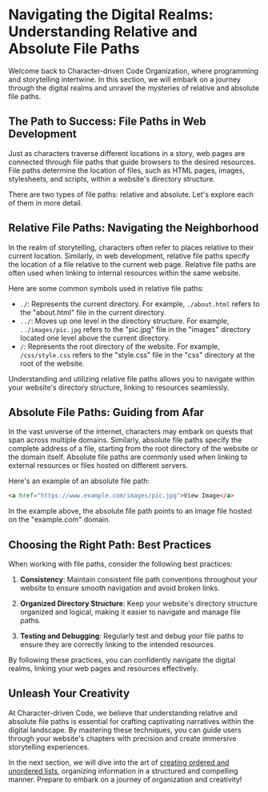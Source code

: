 # Navigating the Digital Realms: Understanding Relative and Absolute File Paths

Welcome back to Character-driven Code Organization, where programming and storytelling intertwine. In this section, we will embark on a journey through the digital realms and unravel the mysteries of relative and absolute file paths.

## The Path to Success: File Paths in Web Development

Just as characters traverse different locations in a story, web pages are connected through file paths that guide browsers to the desired resources. File paths determine the location of files, such as HTML pages, images, stylesheets, and scripts, within a website's directory structure.

There are two types of file paths: relative and absolute. Let's explore each of them in more detail.

## Relative File Paths: Navigating the Neighborhood

In the realm of storytelling, characters often refer to places relative to their current location. Similarly, in web development, relative file paths specify the location of a file relative to the current web page. Relative file paths are often used when linking to internal resources within the same website.

Here are some common symbols used in relative file paths:

- `./`: Represents the current directory. For example, `./about.html` refers to the "about.html" file in the current directory.
- `../`: Moves up one level in the directory structure. For example, `../images/pic.jpg` refers to the "pic.jpg" file in the "images" directory located one level above the current directory.
- `/`: Represents the root directory of the website. For example, `/css/style.css` refers to the "style.css" file in the "css" directory at the root of the website.

Understanding and utilizing relative file paths allows you to navigate within your website's directory structure, linking to resources seamlessly.

## Absolute File Paths: Guiding from Afar

In the vast universe of the internet, characters may embark on quests that span across multiple domains. Similarly, absolute file paths specify the complete address of a file, starting from the root directory of the website or the domain itself. Absolute file paths are commonly used when linking to external resources or files hosted on different servers.

Here's an example of an absolute file path:

```html
<a href="https://www.example.com/images/pic.jpg">View Image</a>
```

In the example above, the absolute file path points to an image file hosted on the "example.com" domain.

## Choosing the Right Path: Best Practices

When working with file paths, consider the following best practices:

1. **Consistency**: Maintain consistent file path conventions throughout your website to ensure smooth navigation and avoid broken links.

2. **Organized Directory Structure**: Keep your website's directory structure organized and logical, making it easier to navigate and manage file paths.

3. **Testing and Debugging**: Regularly test and debug your file paths to ensure they are correctly linking to the intended resources.

By following these practices, you can confidently navigate the digital realms, linking your web pages and resources effectively.

## Unleash Your Creativity

At Character-driven Code, we believe that understanding relative and absolute file paths is essential for crafting captivating narratives within the digital landscape. By mastering these techniques, you can guide users through your website's chapters with precision and create immersive storytelling experiences.

In the next section, we will dive into the art of [creating ordered and unordered lists](day05-creating-ordered-and-unordered-lists.md), organizing information in a structured and compelling manner. Prepare to embark on a journey of organization and creativity!